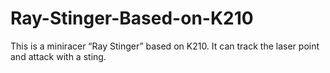 # Ray-Stinger-Based-on-K210
 This is a miniracer “Ray Stinger” based on K210. It can track the laser point and attack with a sting.
